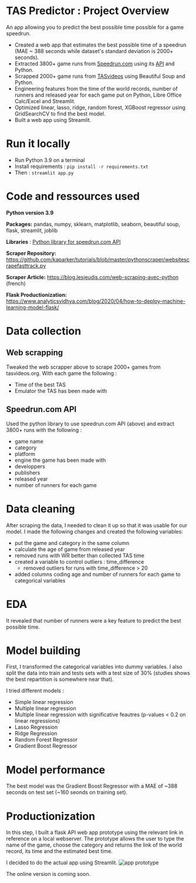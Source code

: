 # TAS Predictor : Project Overview
An app allowing you to predict the best possible time possible for a game speedrun. 

* Created a web app that estimates the best possible time of a speedrun (MAE ~ 388 seconds while dataset's standard deviation is 2000+ seconds).
* Extracted 3800+ game runs from [Speedrun.com](speedrun.com) using its [API](https://github.com/speedruncomorg/api) and Python.
* Scrapped 2000+ game runs from [TASvideos](tasvideos.org) using Beautiful Soup and Python.
* Engineering features from the time of the world records, number of runners and released year for each game put on Python, Libre Office Calc/Excel and Streamlit.
* Optimized linear, lasso, ridge, random forest, XGBoost regressor using GridSearchCV to find the best model.
* Built a web app using Streamlit.

# Run it locally
 * Run Python 3.9 on a terminal 
 * Install requirements : `pip install -r requirements.txt`
 * Then : `streamlit app.py`

# Code and ressources used
**Python version 3.9**
 
**Packages:** pandas, numpy, sklearn, matplotlib, seaborn, beautiful soup, flask, streamlit, joblib
 
**Libraries** : [Python library for speedrun.com API](https://github.com/blha303/srcomapi)
 
**Scraper Repository:** https://github.com/kaparker/tutorials/blob/master/pythonscraper/websitescrapefasttrack.py
 
**Scraper Article:** https://blog.lesjeudis.com/web-scraping-avec-python (french)
 
**Flask Productionization:** https://www.analyticsvidhya.com/blog/2020/04/how-to-deploy-machine-learning-model-flask/

# Data collection
## Web scrapping 
Tweaked the web scrapper above to scrape 2000+ games from tasvideos.org. With each game the following :
 * Time of the best TAS
 * Emulator the TAS has been made with
## Speedrun.com API
Used the python library to use speedrun.com API (above) and extract 3800+ runs with the following :
 * game name
 * category
 * platform
 * engine the game has been made with
 * developpers
 * publishers
 * released year
 * number of runners for each game

# Data cleaning
After scraping the data, I needed to clean it up so that it was usable for our model. I made the following changes and created the following variables:
 * put the game and category in the same column
 * calculate the age of game from released year
 * removed runs with WR better than collected TAS time
 * created a variable to control outliers : time_difference
   * removed outliers for runs with time_difference > 20
 * added columns coding age and number of runners for each game to categorical variables

# EDA
It revealed that number of runners were a key feature to predict the best possible time.

# Model building
First, I transformed the categorical variables into dummy variables. I also split the data into train and tests sets with a test size of 30% (studies shows the best repartition is somewhere near that).
 
I tried different models :
 * Simple linear regression 
 * Multiple linear regression
 * Multiple linear regression with significative feautres (p-values < 0.2 on linear regressions)
 * Lasso Regression
 * Ridge Regression
 * Random Forest Regressor
 * Gradient Boost Regressor

# Model performance
The best model was the Gradient Boost Regressor with a MAE of ~388 seconds on test set (~160 seonds on training set).

# Productionization
In this step, I built a flask API web app prototype using the relevant link in reference on a local webserver. The prototype allows the user to type the name of the game, choose the category and returns the link of the world record, its time and the estimated best time.
 
I decided to do the actual app using Streamlit.
![app prototype](https://cdn.discordapp.com/attachments/386686003148226561/859109203310018560/Screenshot_2021-06-28_at_18-32-54_main_Streamlit.png "App prototype")
 
The online version is coming soon.

